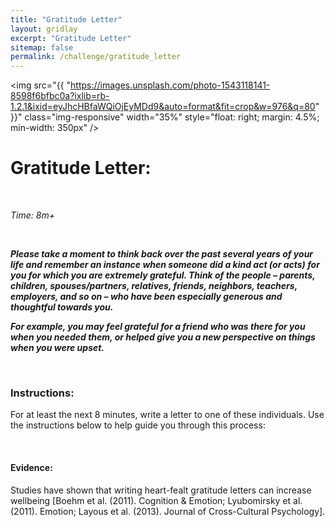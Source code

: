```yaml
---
title: "Gratitude Letter"
layout: gridlay
excerpt: "Gratitude Letter"
sitemap: false
permalink: /challenge/gratitude_letter
---
```



<img src="{{ "https://images.unsplash.com/photo-1543118141-8598f6bfbc0a?ixlib=rb-1.2.1&ixid=eyJhcHBfaWQiOjEyMDd9&auto=format&fit=crop&w=976&q=80" }}" class="img-responsive" width="35%" style="float: right; margin: 4.5%; min-width: 350px" />


# Gratitude Letter:

&nbsp;

*Time: 8m+*

&nbsp;

***Please take a moment to think back over the past several years of your life and remember an instance when someone did a kind act (or acts) for you for which you are extremely grateful. Think of the people – parents, children, spouses/partners, relatives, friends, neighbors, teachers, employers, and so on – who have been especially generous and thoughtful towards you.*** 

***For example, you may feel grateful for a friend who was there for you when you needed them, or helped give you a new perspective on things when you were upset.***

&nbsp;
&nbsp;
&nbsp;

### Instructions:
For at least the next 8 minutes, write a letter to one of these individuals. Use the instructions below to help guide you through this process:

&nbsp;
&nbsp;
&nbsp;

#### Evidence: 
Studies have shown that writing heart-fealt gratitude letters can increase wellbeing [Boehm et al. (2011). Cognition & Emotion; Lyubomirsky et al. (2011). Emotion; Layous et al. (2013). Journal of Cross-Cultural Psychology].

&nbsp;
&nbsp;
